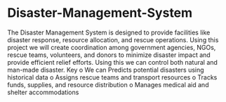 # Disaster-Management-System
The Disaster Management System is designed to provide facilities like disaster response, resource allocation, and rescue operations.
Using this project we will create coordination among government agencies, NGOs, rescue teams, volunteers, and donors to minimize disaster impact and provide efficient relief efforts.
Using this we can control both natural and man-made disaster.
Key
o We can Predicts potential disasters using historical data
o Assigns rescue teams and transport resources
o Tracks funds, supplies, and resource distribution
o Manages medical aid and shelter accommodations

